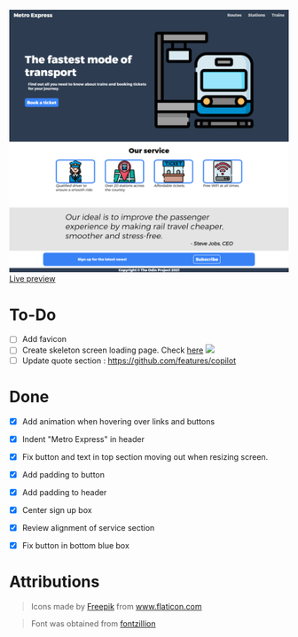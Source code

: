 ![](img/final.png)
[Live preview](https://creme332.github.io/my-odin-projects/landing-page/)
# To-Do
- [ ] Add favicon
- [ ] Create skeleton screen loading page. Check [here](https://github.com/nullilac/skeleton-screen-css)
![](https://repository-images.githubusercontent.com/288806640/d48c8c80-ea9c-11ea-88af-3e79933b0e1e)
- [ ] Update quote section : https://github.com/features/copilot

# Done
- [x] Add animation when hovering over links and buttons
- [x] Indent "Metro Express" in header
- [x] Fix button and text in top section moving out when resizing screen. 
- [x] Add padding to button
- [x] Add padding to header
- [x] Center sign up box
- [x] Review alignment of service section 
- [x] Fix button in bottom blue box


# Attributions
>Icons made by [Freepik](https://www.flaticon.com/authors/freepik) from www.flaticon.com

>Font was obtained from [fontzillion](https://www.fontzillion.com/fonts/cannot-into-space-fonts/trueno?utm_source=fontsquirrel.com&utm_medium=matcherator_link&utm_campaign=trueno)